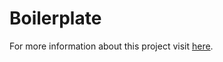 Boilerplate
===============

For more information about this project visit <a href="http://go-emd.github.io/boilerplate">here</a>.

